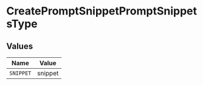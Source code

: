 # CreatePromptSnippetPromptSnippetsType


## Values

| Name      | Value     |
| --------- | --------- |
| `SNIPPET` | snippet   |